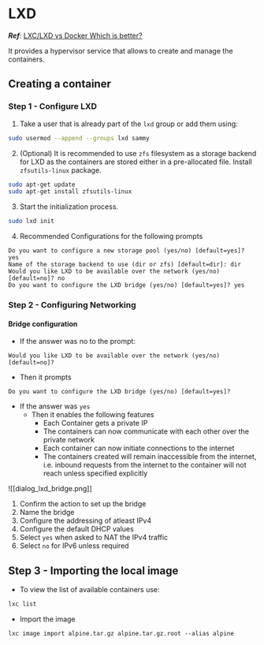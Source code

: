 # LXD

***Ref***: 
	[LXC/LXD vs Docker Which is better?](https://www.youtube.com/watch?v=Q5J9N67z_SM)

It provides a hypervisor service that allows to create and manage the containers.

## Creating a container

### Step 1 - Configure LXD

1. Take a user that is already part of the `lxd` group or add them using:

```sh
sudo usermod --append --groups lxd sammy
```

2. (Optional) It is recommended to use `zfs` filesystem as a storage backend for LXD as the containers are stored either in a pre-allocated file. Install `zfsutils-linux` package.

```sh
sudo apt-get update
sudo apt-get install zfsutils-linux
```

3. Start the initialization process.

```sh
sudo lxd init
```

4. Recommended Configurations for the following prompts

```shell-session
Do you want to configure a new storage pool (yes/no) [default=yes]? yes
Name of the storage backend to use (dir or zfs) [default=dir]: dir
Would you like LXD to be available over the network (yes/no) [default=no]? no
Do you want to configure the LXD bridge (yes/no) [default=yes]? yes
```

### Step 2 - Configuring Networking

#### Bridge configuration

- If the answer was no to the prompt:
```
Would you like LXD to be available over the network (yes/no) [default=no]?
```

- Then it prompts
```
Do you want to configure the LXD bridge (yes/no) [default=yes]?
```
- If the answer was `yes`
	- Then it enables the following features
		- Each Container gets a private IP
		- The containers can now communicate with each other over the private network
		- Each container can now initiate connections to the internet
		- The containers created will remain inaccessible from the internet, i.e. inbound requests from the internet to the container will not reach unless specified explicitly

![[dialog_lxd_bridge.png]]

1. Confirm the action to set up the bridge
2. Name the bridge
3. Configure the addressing of atleast IPv4
4. Configure the default DHCP values
5. Select `yes` when asked to NAT the IPv4 traffic
6. Select `no` for IPv6 unless required

## Step 3 - Importing the local image

- To view the list of available containers use:

```sh
lxc list
```

- Import the image

```shell-session
lxc image import alpine.tar.gz alpine.tar.gz.root --alias alpine
```

